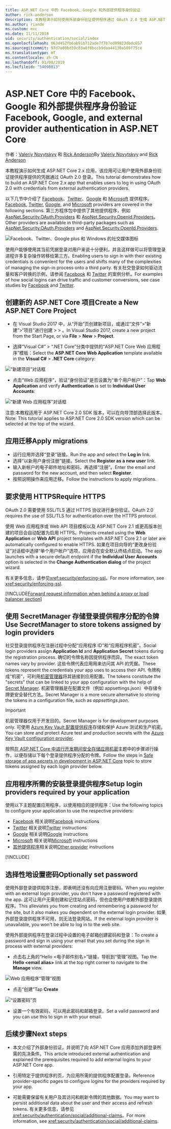 ```yaml
---
title: ASP.NET Core 中的 Facebook、Google 和外部提供程序身份验证
author: rick-anderson
description: 本教程演示如何使用外部身份验证提供程序通过 OAuth 2.0 生成 ASP.NET Core 2.x 应用。
ms.author: riande
ms.custom: mvc
ms.date: 11/11/2018
uid: security/authentication/social/index
ms.openlocfilehash: 063d452fb6ab91b712ade7f7b7ed99823dbdc657
ms.sourcegitcommit: 97d7a00bd39c83a8f6bccb9daa44130a509f75ce
ms.translationtype: HT
ms.contentlocale: zh-CN
ms.lasthandoff: 01/08/2019
ms.locfileid: "54098813"
---
```

# <a name="facebook-google-and-external-provider-authentication-in-aspnet-core"></a><span data-ttu-id="26498-103">ASP.NET Core 中的 Facebook、Google 和外部提供程序身份验证</span><span class="sxs-lookup"><span data-stu-id="26498-103">Facebook, Google, and external provider authentication in ASP.NET Core</span></span>

<span data-ttu-id="26498-104">作者：[Valeriy Novytskyy](https://github.com/01binary) 和 [Rick Anderson](https://twitter.com/RickAndMSFT)</span><span class="sxs-lookup"><span data-stu-id="26498-104">By [Valeriy Novytskyy](https://github.com/01binary) and [Rick Anderson](https://twitter.com/RickAndMSFT)</span></span>

<span data-ttu-id="26498-105">本教程演示如何生成 ASP.NET Core 2.x 应用，该应用可让用户使用外部身份验证提供程序提供的凭据通过 OAuth 2.0 登录。</span><span class="sxs-lookup"><span data-stu-id="26498-105">This tutorial demonstrates how to build an ASP.NET Core 2.x app that enables users to log in using OAuth 2.0 with credentials from external authentication providers.</span></span>

<span data-ttu-id="26498-106">以下几节中介绍了 [Facebook](xref:security/authentication/facebook-logins)、[Twitter](xref:security/authentication/twitter-logins)、[Google](xref:security/authentication/google-logins) 和 [Microsoft](xref:security/authentication/microsoft-logins) 提供程序。</span><span class="sxs-lookup"><span data-stu-id="26498-106">[Facebook](xref:security/authentication/facebook-logins), [Twitter](xref:security/authentication/twitter-logins), [Google](xref:security/authentication/google-logins), and [Microsoft](xref:security/authentication/microsoft-logins) providers are covered in the following sections.</span></span> <span data-ttu-id="26498-107">第三方程序包中提供了其他提供程序，例如 [AspNet.Security.OAuth.Providers](https://github.com/aspnet-contrib/AspNet.Security.OAuth.Providers) 和 [AspNet.Security.OpenId.Providers](https://github.com/aspnet-contrib/AspNet.Security.OpenId.Providers)。</span><span class="sxs-lookup"><span data-stu-id="26498-107">Other providers are available in third-party packages such as [AspNet.Security.OAuth.Providers](https://github.com/aspnet-contrib/AspNet.Security.OAuth.Providers) and [AspNet.Security.OpenId.Providers](https://github.com/aspnet-contrib/AspNet.Security.OpenId.Providers).</span></span>

![Facebook、Twitter、Google plus 和 Windows 的社交媒体图标](index/_static/social.png)

<span data-ttu-id="26498-109">使用户能够使用其当前凭据登录对用户来说十分便利，并且这样做可以将管理登录进程许多复杂操作转移给第三方。</span><span class="sxs-lookup"><span data-stu-id="26498-109">Enabling users to sign in with their existing credentials is convenient for the users and shifts many of the complexities of managing the sign-in process onto a third party.</span></span> <span data-ttu-id="26498-110">有关社交登录如何驱动流量和客户转换的示例，请参阅 [Facebook](https://www.facebook.com/unsupportedbrowser) 和 [Twitter](https://dev.twitter.com/resources/case-studies) 的案例分析。</span><span class="sxs-lookup"><span data-stu-id="26498-110">For examples of how social logins can drive traffic and customer conversions, see case studies by [Facebook](https://www.facebook.com/unsupportedbrowser) and [Twitter](https://dev.twitter.com/resources/case-studies).</span></span>

## <a name="create-a-new-aspnet-core-project"></a><span data-ttu-id="26498-111">创建新的 ASP.NET Core 项目</span><span class="sxs-lookup"><span data-stu-id="26498-111">Create a New ASP.NET Core Project</span></span>

* <span data-ttu-id="26498-112">在 Visual Studio 2017 中，从“开始”页创建新项目，或通过“文件”>“新建”>“项目”进行创建 >  > 。</span><span class="sxs-lookup"><span data-stu-id="26498-112">In Visual Studio 2017, create a new project from the Start Page, or via **File** > **New** > **Project**.</span></span>

* <span data-ttu-id="26498-113">选择“Visual C#” > “.NET Core”分类中提供的“ASP.NET Core Web 应用程序”模板：</span><span class="sxs-lookup"><span data-stu-id="26498-113">Select the **ASP.NET Core Web Application** template available in the **Visual C#** > **.NET Core** category:</span></span>

![“新建项目”对话框](index/_static/new-project.png)

* <span data-ttu-id="26498-115">点击“Web 应用程序”，验证“身份验证”是否设置为“单个用户帐户”：</span><span class="sxs-lookup"><span data-stu-id="26498-115">Tap **Web Application** and verify **Authentication** is set to **Individual User Accounts**:</span></span>

![“新建 Web 应用程序”对话框](index/_static/select-project.png)

<span data-ttu-id="26498-117">注意:本教程适用于 ASP.NET Core 2.0 SDK 版本，可以在向导顶部选择此版本。</span><span class="sxs-lookup"><span data-stu-id="26498-117">Note: This tutorial applies to ASP.NET Core 2.0 SDK version which can be selected at the top of the wizard.</span></span>

## <a name="apply-migrations"></a><span data-ttu-id="26498-118">应用迁移</span><span class="sxs-lookup"><span data-stu-id="26498-118">Apply migrations</span></span>

* <span data-ttu-id="26498-119">运行应用并选择“登录”链接。</span><span class="sxs-lookup"><span data-stu-id="26498-119">Run the app and select the **Log in** link.</span></span>
* <span data-ttu-id="26498-120">选择“以新用户身份注册”链接。</span><span class="sxs-lookup"><span data-stu-id="26498-120">Select the **Register as a new user** link.</span></span>
* <span data-ttu-id="26498-121">输入新帐户的电子邮件地址和密码，再选择“注册”。</span><span class="sxs-lookup"><span data-stu-id="26498-121">Enter the email and password for the new account, and then select **Register**.</span></span>
* <span data-ttu-id="26498-122">按照说明操作来应用迁移。</span><span class="sxs-lookup"><span data-stu-id="26498-122">Follow the instructions to apply migrations.</span></span>

## <a name="require-https"></a><span data-ttu-id="26498-123">要求使用 HTTPS</span><span class="sxs-lookup"><span data-stu-id="26498-123">Require HTTPS</span></span>

<span data-ttu-id="26498-124">OAuth 2.0 需要使用 SSL/TLS 通过 HTTPS 协议进行身份验证。</span><span class="sxs-lookup"><span data-stu-id="26498-124">OAuth 2.0 requires the use of SSL/TLS for authentication over the HTTPS protocol.</span></span>

<span data-ttu-id="26498-125">使用 Web 应用程序或 Web API 项目模板以及 ASP.NET Core 2.1 或更高版本创建的项目会自动配置为启用 HTTPS。</span><span class="sxs-lookup"><span data-stu-id="26498-125">Projects created using the **Web Application** or **Web API** project templates with ASP.NET Core 2.1 or later are automatically configured to enable HTTPS.</span></span> <span data-ttu-id="26498-126">如果在项目向导的“更改身份验证”对话框中选择“单个用户帐户”选项，应用会在安全默认终结点启动。</span><span class="sxs-lookup"><span data-stu-id="26498-126">The app launches with a secure default endpoint if the **Individual User Accounts** option is selected in the **Change Authentication dialog** of the project wizard.</span></span>

<span data-ttu-id="26498-127">有关更多信息，请参见<xref:security/enforcing-ssl>。</span><span class="sxs-lookup"><span data-stu-id="26498-127">For more information, see <xref:security/enforcing-ssl>.</span></span>

[!INCLUDE[Forward request information when behind a proxy or load balancer section](includes/forwarded-headers-middleware.md)]

## <a name="use-secretmanager-to-store-tokens-assigned-by-login-providers"></a><span data-ttu-id="26498-128">使用 SecretManager 存储登录提供程序分配的令牌</span><span class="sxs-lookup"><span data-stu-id="26498-128">Use SecretManager to store tokens assigned by login providers</span></span>

<span data-ttu-id="26498-129">社交登录提供程序在注册过程中分配“应用程序 ID”和“应用程序机密”。</span><span class="sxs-lookup"><span data-stu-id="26498-129">Social login providers assign **Application Id** and **Application Secret** tokens during the registration process.</span></span> <span data-ttu-id="26498-130">确切的令牌名称因提供程序而异。</span><span class="sxs-lookup"><span data-stu-id="26498-130">The exact token names vary by provider.</span></span> <span data-ttu-id="26498-131">这些令牌代表应用用来访问其 API 的凭据。</span><span class="sxs-lookup"><span data-stu-id="26498-131">These tokens represent the credentials your app uses to access their API.</span></span> <span data-ttu-id="26498-132">令牌构成“机密”，可利用[机密管理器](xref:security/app-secrets#secret-manager)将其链接到应用配置。</span><span class="sxs-lookup"><span data-stu-id="26498-132">The tokens constitute the "secrets" that can be linked to your app configuration with the help of [Secret Manager](xref:security/app-secrets#secret-manager).</span></span> <span data-ttu-id="26498-133">机密管理器是在配置文件（例如 appsettings.json）中存储令牌更安全替代方法。</span><span class="sxs-lookup"><span data-stu-id="26498-133">Secret Manager is a more secure alternative to storing the tokens in a configuration file, such as *appsettings.json*.</span></span>

> [!IMPORTANT]
> <span data-ttu-id="26498-134">机密管理器仅用于开发目的。</span><span class="sxs-lookup"><span data-stu-id="26498-134">Secret Manager is for development purposes only.</span></span> <span data-ttu-id="26498-135">可使用 [Azure Key Vault 配置提供程序](xref:security/key-vault-configuration)存储和保护 Azure 测试和生产机密。</span><span class="sxs-lookup"><span data-stu-id="26498-135">You can store and protect Azure test and production secrets with the [Azure Key Vault configuration provider](xref:security/key-vault-configuration).</span></span>

<span data-ttu-id="26498-136">按照[在 ASP.NET Core 中进行开发期间安全存储应用机密](xref:security/app-secrets)主题中的步骤进行操作，以便存储以下每个登录提供程序分配的令牌。</span><span class="sxs-lookup"><span data-stu-id="26498-136">Follow the steps in [Safe storage of app secrets in development in ASP.NET Core](xref:security/app-secrets) topic to store tokens assigned by each login provider below.</span></span>

## <a name="setup-login-providers-required-by-your-application"></a><span data-ttu-id="26498-137">应用程序所需的安装登录提供程序</span><span class="sxs-lookup"><span data-stu-id="26498-137">Setup login providers required by your application</span></span>

<span data-ttu-id="26498-138">使用以下主题配置应用程序，以使用相应的提供程序：</span><span class="sxs-lookup"><span data-stu-id="26498-138">Use the following topics to configure your application to use the respective providers:</span></span>

* <span data-ttu-id="26498-139">[Facebook](xref:security/authentication/facebook-logins) 相关说明</span><span class="sxs-lookup"><span data-stu-id="26498-139">[Facebook](xref:security/authentication/facebook-logins) instructions</span></span>
* <span data-ttu-id="26498-140">[Twitter](xref:security/authentication/twitter-logins) 相关说明</span><span class="sxs-lookup"><span data-stu-id="26498-140">[Twitter](xref:security/authentication/twitter-logins) instructions</span></span>
* <span data-ttu-id="26498-141">[Google](xref:security/authentication/google-logins) 相关说明</span><span class="sxs-lookup"><span data-stu-id="26498-141">[Google](xref:security/authentication/google-logins) instructions</span></span>
* <span data-ttu-id="26498-142">[Microsoft](xref:security/authentication/microsoft-logins) 相关说明</span><span class="sxs-lookup"><span data-stu-id="26498-142">[Microsoft](xref:security/authentication/microsoft-logins) instructions</span></span>
* <span data-ttu-id="26498-143">[其他提供程序](xref:security/authentication/otherlogins)相关说明</span><span class="sxs-lookup"><span data-stu-id="26498-143">[Other provider](xref:security/authentication/otherlogins) instructions</span></span>

[!INCLUDE[](includes/chain-auth-providers.md)]

## <a name="optionally-set-password"></a><span data-ttu-id="26498-144">选择性地设置密码</span><span class="sxs-lookup"><span data-stu-id="26498-144">Optionally set password</span></span>

<span data-ttu-id="26498-145">使用外部登录提供程序注册，即表明还没有向应用注册密码。</span><span class="sxs-lookup"><span data-stu-id="26498-145">When you register with an external login provider, you don't have a password registered with the app.</span></span> <span data-ttu-id="26498-146">这可让用户无需创建和记住站点密码，但也会使用户依赖外部登录提供程序。</span><span class="sxs-lookup"><span data-stu-id="26498-146">This alleviates you from creating and remembering a password for the site, but it also makes you dependent on the external login provider.</span></span> <span data-ttu-id="26498-147">如果外部登录提供程序不可用，则无法登录网站。</span><span class="sxs-lookup"><span data-stu-id="26498-147">If the external login provider is unavailable, you won't be able to log in to the web site.</span></span>

<span data-ttu-id="26498-148">使用外部提供程序在登录过程中设置的电子邮箱创建密码和登录：</span><span class="sxs-lookup"><span data-stu-id="26498-148">To create a password and sign in using your email that you set during the sign in process with external providers:</span></span>

* <span data-ttu-id="26498-149">点击右上角的“Hello &lt;电子邮件别名&gt;”链接，导航到“管理”视图。</span><span class="sxs-lookup"><span data-stu-id="26498-149">Tap the **Hello &lt;email alias&gt;** link at the top right corner to navigate to the **Manage** view.</span></span>

![Web 应用程序“管理”视图](index/_static/pass1a.png)

* <span data-ttu-id="26498-151">点击“创建”</span><span class="sxs-lookup"><span data-stu-id="26498-151">Tap **Create**</span></span>

![“设置密码”页](index/_static/pass2a.png)

* <span data-ttu-id="26498-153">设置一个有效密码，可以用此密码和邮箱登录。</span><span class="sxs-lookup"><span data-stu-id="26498-153">Set a valid password and you can use this to sign in with your email.</span></span>

## <a name="next-steps"></a><span data-ttu-id="26498-154">后续步骤</span><span class="sxs-lookup"><span data-stu-id="26498-154">Next steps</span></span>

* <span data-ttu-id="26498-155">本文介绍了外部身份验证，并说明了向 ASP.NET Core 应用添加外部登录所需的先决条件。</span><span class="sxs-lookup"><span data-stu-id="26498-155">This article introduced external authentication and explained the prerequisites required to add external logins to your ASP.NET Core app.</span></span>

* <span data-ttu-id="26498-156">引用特定于提供程序的页，为应用所需的提供程序配置登录。</span><span class="sxs-lookup"><span data-stu-id="26498-156">Reference provider-specific pages to configure logins for the providers required by your app.</span></span>

* <span data-ttu-id="26498-157">可能需要保留有关用户及其访问和刷新令牌的其他数据。</span><span class="sxs-lookup"><span data-stu-id="26498-157">You may want to persist additional data about the user and their access and refresh tokens.</span></span> <span data-ttu-id="26498-158">有关更多信息，请参见<xref:security/authentication/social/additional-claims>。</span><span class="sxs-lookup"><span data-stu-id="26498-158">For more information, see <xref:security/authentication/social/additional-claims>.</span></span>
